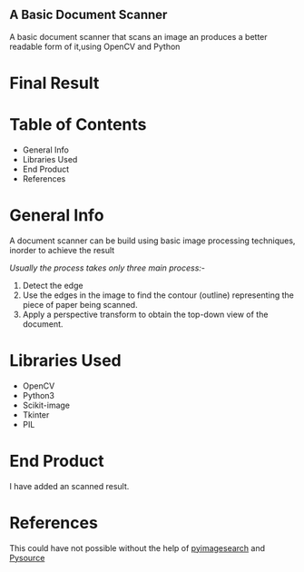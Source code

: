 ## A Basic Document Scanner
A basic document scanner that scans an image an produces a better readable form of it,using OpenCV and Python

# Final Result


# Table of Contents
- General Info
- Libraries Used
- End Product
- References 

# General Info
A document scanner can be build using basic image processing techniques, inorder to achieve the result

*Usually the process takes only three main process:-*
1. Detect the edge
2. Use the edges in the image to find the contour (outline) representing the piece of paper being scanned.
3. Apply a perspective transform to obtain the top-down view of the document.

# Libraries Used
- OpenCV
- Python3
- Scikit-image
- Tkinter
- PIL

# End Product
I have added an scanned result.

# References
This could have not possible without the help of [pyimagesearch](https://www.pyimagesearch.com/2014/09/01/build-kick-ass-mobile-document-scanner-just-5-minutes/) and [Pysource](https://pysource.com/2018/02/14/perspective-transformation-opencv-3-4-with-python-3-tutorial-13/)
